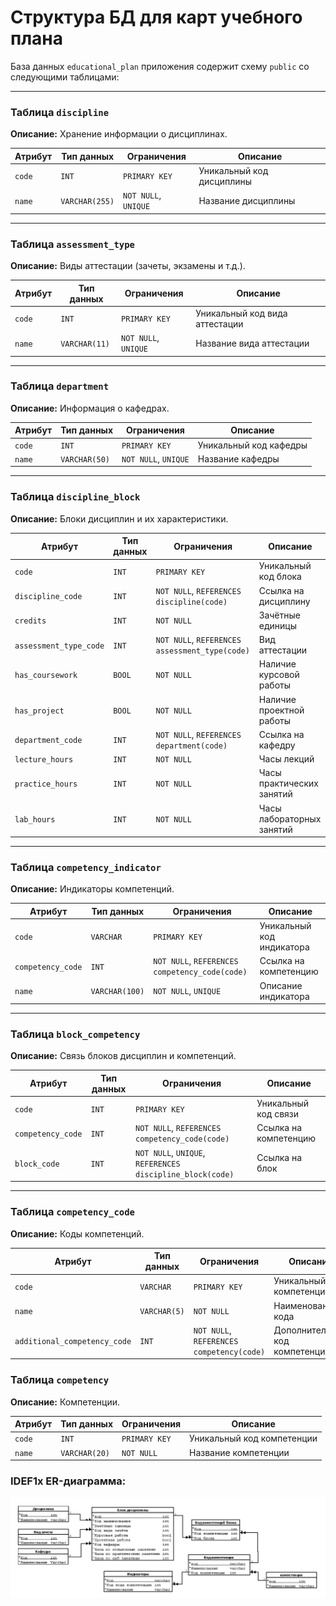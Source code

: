 # Структура БД для карт учебного плана

База данных ``educational_plan`` приложения содержит схему ``public`` со следующими таблицами:

---

### Таблица `discipline`

**Описание:** Хранение информации о дисциплинах.

| Атрибут | Тип данных     | Ограничения          | Описание                  |
|---------|----------------|----------------------|---------------------------|
| `code`  | `INT`          | `PRIMARY KEY`        | Уникальный код дисциплины |
| `name`  | `VARCHAR(255)` | `NOT NULL`, `UNIQUE` | Название дисциплины       |

---

### Таблица `assessment_type`

**Описание:** Виды аттестации (зачеты, экзамены и т.д.).

| Атрибут | Тип данных    | Ограничения          | Описание                       |
|---------|---------------|----------------------|--------------------------------|
| `code`  | `INT`         | `PRIMARY KEY`        | Уникальный код вида аттестации |
| `name`  | `VARCHAR(11)` | `NOT NULL`, `UNIQUE` | Название вида аттестации       |

---

### Таблица `department`

**Описание:** Информация о кафедрах.

| Атрибут | Тип данных    | Ограничения          | Описание               |
|---------|---------------|----------------------|------------------------|
| `code`  | `INT`         | `PRIMARY KEY`        | Уникальный код кафедры |
| `name`  | `VARCHAR(50)` | `NOT NULL`, `UNIQUE` | Название кафедры       |

---

### Таблица `discipline_block`

**Описание:** Блоки дисциплин и их характеристики.

| Атрибут                | Тип данных | Ограничения                                    | Описание                  |
|------------------------|------------|------------------------------------------------|---------------------------|
| `code`                 | `INT`      | `PRIMARY KEY`                                  | Уникальный код блока      |
| `discipline_code`      | `INT`      | `NOT NULL`, `REFERENCES discipline(code)`      | Ссылка на дисциплину      |
| `credits`              | `INT`      | `NOT NULL`                                     | Зачётные единицы          |
| `assessment_type_code` | `INT`      | `NOT NULL`, `REFERENCES assessment_type(code)` | Вид аттестации            |
| `has_coursework`       | `BOOL`     | `NOT NULL`                                     | Наличие курсовой работы   |
| `has_project`          | `BOOL`     | `NOT NULL`                                     | Наличие проектной работы  |
| `department_code`      | `INT`      | `NOT NULL`, `REFERENCES department(code)`      | Ссылка на кафедру         |
| `lecture_hours`        | `INT`      | `NOT NULL`                                     | Часы лекций               |
| `practice_hours`       | `INT`      | `NOT NULL`                                     | Часы практических занятий |
| `lab_hours`            | `INT`      | `NOT NULL`                                     | Часы лабораторных занятий |

---

### Таблица `competency_indicator`

**Описание:** Индикаторы компетенций.

| Атрибут           | Тип данных     | Ограничения                                    | Описание                  |
|-------------------|----------------|------------------------------------------------|---------------------------|
| `code`            | `VARCHAR`      | `PRIMARY KEY`                                  | Уникальный код индикатора |
| `competency_code` | `INT`          | `NOT NULL`, `REFERENCES competency_code(code)` | Ссылка на компетенцию     |
| `name`            | `VARCHAR(100)` | `NOT NULL`, `UNIQUE`                           | Описание индикатора       |

---

### Таблица `block_competency`

**Описание:** Связь блоков дисциплин и компетенций.

| Атрибут           | Тип данных | Ограничения                                               | Описание              |
|-------------------|------------|-----------------------------------------------------------|-----------------------|
| `code`            | `INT`      | `PRIMARY KEY`                                             | Уникальный код связи  |
| `competency_code` | `INT`      | `NOT NULL`, `REFERENCES competency_code(code)`            | Ссылка на компетенцию |
| `block_code`      | `INT`      | `NOT NULL`, `UNIQUE`, `REFERENCES discipline_block(code)` | Ссылка на блок        |

---

### Таблица `competency_code`

**Описание:** Коды компетенций.

| Атрибут                      | Тип данных   | Ограничения                               | Описание                       |
|------------------------------|--------------|-------------------------------------------|--------------------------------|
| `code`                       | `VARCHAR`    | `PRIMARY KEY`                             | Уникальный код компетенции     |
| `name`                       | `VARCHAR(5)` | `NOT NULL`                                | Наименование кода              |
| `additional_competency_code` | `INT`        | `NOT NULL`, `REFERENCES competency(code)` | Дополнительный код компетенции |

### Таблица `competency`

**Описание:** Компетенции.

| Атрибут | Тип данных    | Ограничения   | Описание                   |
|---------|---------------|---------------|----------------------------|
| `code`  | `INT`         | `PRIMARY KEY` | Уникальный код компетенции |
| `name`  | `VARCHAR(20)` | `NOT NULL`    | Название компетенции       |

### IDEF1x ER-диаграмма:
<img src="../images/db-diagram.png" alt="ER-диаграмма" width="1000"/>